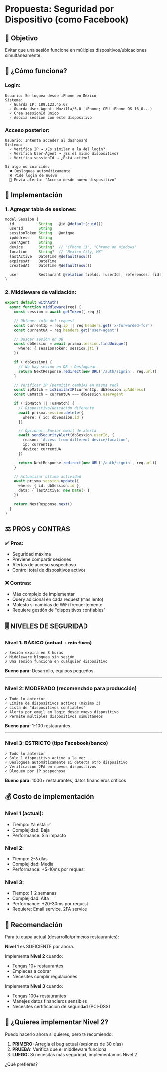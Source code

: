 # Propuesta: Seguridad por Dispositivo (como Facebook)

## 🎯 Objetivo
Evitar que una sesión funcione en múltiples dispositivos/ubicaciones simultáneamente.

## 📱 ¿Cómo funciona?

### **Login:**
```
Usuario: Se loguea desde iPhone en México
Sistema:
  ✓ Guarda IP: 189.123.45.67
  ✓ Guarda User-Agent: Mozilla/5.0 (iPhone; CPU iPhone OS 16_0...)
  ✓ Crea sessionId único
  ✓ Asocia session con este dispositivo
```

### **Acceso posterior:**
```
Usuario: Intenta acceder al dashboard
Sistema:
  ✓ Verifica IP → ¿Es similar a la del login?
  ✓ Verifica User-Agent → ¿Es el mismo dispositivo?
  ✓ Verifica sessionId → ¿Está activo?

Si algo no coincide:
  ❌ Desloguea automáticamente
  ❌ Pide login de nuevo
  📧 Envía alerta: "Acceso desde nuevo dispositivo"
```

## 🔧 Implementación

### 1. Agregar tabla de sesiones:

```typescript
model Session {
  id           String   @id @default(cuid())
  userId       String
  sessionToken String   @unique
  ipAddress    String
  userAgent    String
  device       String?  // "iPhone 13", "Chrome on Windows"
  location     String?  // "Mexico City, MX"
  lastActive   DateTime @default(now())
  expiresAt    DateTime
  createdAt    DateTime @default(now())

  user         Restaurant @relation(fields: [userId], references: [id])
}
```

### 2. Middleware de validación:

```typescript
export default withAuth(
  async function middleware(req) {
    const session = await getToken({ req })

    // Obtener info del request
    const currentIp = req.ip || req.headers.get('x-forwarded-for')
    const currentUA = req.headers.get('user-agent')

    // Buscar sesión en DB
    const dbSession = await prisma.session.findUnique({
      where: { sessionToken: session.jti }
    })

    if (!dbSession) {
      // No hay sesión en DB → Desloguear
      return NextResponse.redirect(new URL('/auth/signin', req.url))
    }

    // Verificar IP (permitir cambios en misma red)
    const ipMatch = isSimilarIP(currentIp, dbSession.ipAddress)
    const uaMatch = currentUA === dbSession.userAgent

    if (!ipMatch || !uaMatch) {
      // Dispositivo/ubicación diferente
      await prisma.session.delete({
        where: { id: dbSession.id }
      })

      // Opcional: Enviar email de alerta
      await sendSecurityAlert(dbSession.userId, {
        reason: 'Access from different device/location',
        ip: currentIp,
        device: currentUA
      })

      return NextResponse.redirect(new URL('/auth/signin', req.url))
    }

    // Actualizar última actividad
    await prisma.session.update({
      where: { id: dbSession.id },
      data: { lastActive: new Date() }
    })

    return NextResponse.next()
  }
)
```

## ⚖️ PROS y CONTRAS

### ✅ Pros:
- Seguridad máxima
- Previene compartir sesiones
- Alertas de acceso sospechoso
- Control total de dispositivos activos

### ❌ Contras:
- Más complejo de implementar
- Query adicional en cada request (más lento)
- Molesto si cambias de WiFi frecuentemente
- Requiere gestión de "dispositivos confiables"

## 🎚️ NIVELES DE SEGURIDAD

### Nivel 1: BÁSICO (actual + mis fixes)
```
✓ Sesión expira en 8 horas
✓ Middleware bloquea sin sesión
✗ Una sesión funciona en cualquier dispositivo
```
**Bueno para:** Desarrollo, equipos pequeños

---

### Nivel 2: MODERADO (recomendado para producción)
```
✓ Todo lo anterior
✓ Límite de dispositivos activos (máximo 3)
✓ Lista de "dispositivos confiables"
✓ Alerta por email en login desde nuevo dispositivo
✗ Permite múltiples dispositivos simultáneos
```
**Bueno para:** 1-100 restaurantes

---

### Nivel 3: ESTRICTO (tipo Facebook/banco)
```
✓ Todo lo anterior
✓ Solo 1 dispositivo activo a la vez
✓ Desloguea automáticamente si detecta otro dispositivo
✓ Verificación 2FA en nuevos dispositivos
✓ Bloqueo por IP sospechosa
```
**Bueno para:** 1000+ restaurantes, datos financieros críticos

## 💰 Costo de implementación

### Nivel 1 (actual):
- Tiempo: Ya está ✅
- Complejidad: Baja
- Performance: Sin impacto

### Nivel 2:
- Tiempo: 2-3 días
- Complejidad: Media
- Performance: +5-10ms por request

### Nivel 3:
- Tiempo: 1-2 semanas
- Complejidad: Alta
- Performance: +20-30ms por request
- Requiere: Email service, 2FA service

## 🎯 Recomendación

Para tu etapa actual (desarrollo/primeros restaurantes):

**Nivel 1** es SUFICIENTE por ahora.

Implementa **Nivel 2** cuando:
- Tengas 10+ restaurantes
- Empieces a cobrar
- Necesites cumplir regulaciones

Implementa **Nivel 3** cuando:
- Tengas 100+ restaurantes
- Manejes datos financieros sensibles
- Necesites certificación de seguridad (PCI-DSS)

## 🚀 ¿Quieres implementar Nivel 2?

Puedo hacerlo ahora si quieres, pero te recomiendo:

1. **PRIMERO:** Arregla el bug actual (sesiones de 30 días)
2. **PRUEBA:** Verifica que el middleware funciona
3. **LUEGO:** Si necesitas más seguridad, implementamos Nivel 2

¿Qué prefieres?
